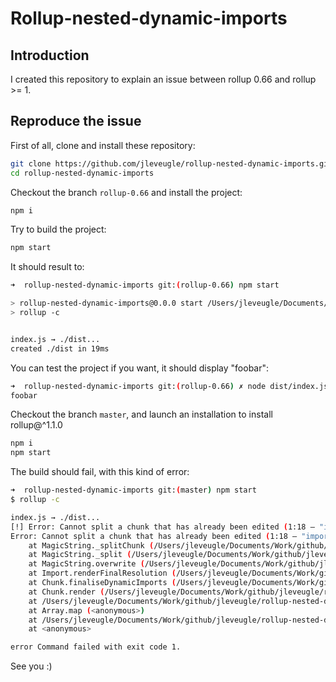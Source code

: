 # Rollup-nested-dynamic-imports

## Introduction

I created this repository to explain an issue between rollup 0.66 and rollup >= 1.

## Reproduce the issue

First of all, clone and install these repository:

```bash
git clone https://github.com/jleveugle/rollup-nested-dynamic-imports.git
cd rollup-nested-dynamic-imports
```

Checkout the branch `rollup-0.66` and install the project:

```bash
npm i
```

Try to build the project:

```bash
npm start
```

It should result to:

```bash
➜  rollup-nested-dynamic-imports git:(rollup-0.66) npm start

> rollup-nested-dynamic-imports@0.0.0 start /Users/jleveugle/Documents/Work/github/jleveugle/rollup-nested-dynamic-imports
> rollup -c


index.js → ./dist...
created ./dist in 19ms
```

You can test the project if you want, it should display "foobar":

```sh
➜  rollup-nested-dynamic-imports git:(rollup-0.66) ✗ node dist/index.js
foobar
```

Checkout the branch `master`, and launch an installation to install rollup@^1.1.0

```sh
npm i
npm start
```

The build should fail, with this kind of error:

```sh
➜  rollup-nested-dynamic-imports git:(master) npm start
$ rollup -c

index.js → ./dist...
[!] Error: Cannot split a chunk that has already been edited (1:18 – "import('/Users/jleveugle/Documents/Work/github/jleveugle/rollup-nested-dynamic-imports/bar')")
Error: Cannot split a chunk that has already been edited (1:18 – "import('/Users/jleveugle/Documents/Work/github/jleveugle/rollup-nested-dynamic-imports/bar')")
    at MagicString._splitChunk (/Users/jleveugle/Documents/Work/github/jleveugle/rollup-nested-dynamic-imports/node_modules/rollup/dist/rollup.js:1692:9)
    at MagicString._split (/Users/jleveugle/Documents/Work/github/jleveugle/rollup-nested-dynamic-imports/node_modules/rollup/dist/rollup.js:1682:46)
    at MagicString.overwrite (/Users/jleveugle/Documents/Work/github/jleveugle/rollup-nested-dynamic-imports/node_modules/rollup/dist/rollup.js:1448:7)
    at Import.renderFinalResolution (/Users/jleveugle/Documents/Work/github/jleveugle/rollup-nested-dynamic-imports/node_modules/rollup/dist/rollup.js:11985:18)
    at Chunk.finaliseDynamicImports (/Users/jleveugle/Documents/Work/github/jleveugle/rollup-nested-dynamic-imports/node_modules/rollup/dist/rollup.js:15202:30)
    at Chunk.render (/Users/jleveugle/Documents/Work/github/jleveugle/rollup-nested-dynamic-imports/node_modules/rollup/dist/rollup.js:15786:14)
    at /Users/jleveugle/Documents/Work/github/jleveugle/rollup-nested-dynamic-imports/node_modules/rollup/dist/rollup.js:18057:38
    at Array.map (<anonymous>)
    at /Users/jleveugle/Documents/Work/github/jleveugle/rollup-nested-dynamic-imports/node_modules/rollup/dist/rollup.js:18055:47
    at <anonymous>

error Command failed with exit code 1.
```

See you :)
